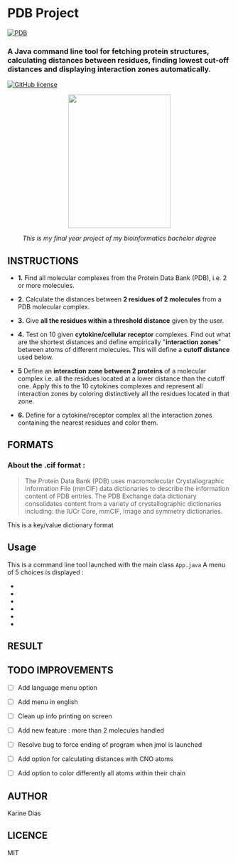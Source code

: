 # PDB Project 

[![PDB](https://cdn.rcsb.org/rcsb-pdb/v2/common/images/rcsb_logo.png)](https://www.rcsb.org/)

### A Java command line tool for fetching protein structures, calculating distances between residues, finding lowest cut-off distances and displaying interaction zones automatically.

[![GitHub license](https://img.shields.io/github/license/Naereen/StrapDown.js.svg)](https://github.com/Naereen/StrapDown.js/blob/master/LICENSE)
<p align="center">
  <img src="https://cdn.rcsb.org/pdb101/motm/images/mom128_3bes.jpg" width="230" height="300"/>
</p>
<p align ="center"><i>This is my final year project of my bioinformatics bachelor degree</i></p>



## INSTRUCTIONS

- **1.** Find all molecular complexes from the Protein Data Bank (PDB), i.e. 2 or more molecules.

- **2.** Calculate the distances between **2 residues of 2 molecules** from a PDB molecular complex.

- **3.** Give **all the residues within a threshold distance** given by the user.

- **4.** Test on 10 given **cytokine/cellular receptor** complexes. Find out what are the shortest distances and define empirically "**interaction zones**" between atoms of different molecules. 
This will define a **cutoff distance** used below.

- **5** Define an **interaction zone between 2 proteins** of a molecular complex i.e. all the residues located at a lower distance than the cutoff one. Apply this to the 10 cytokines complexes and represent all interaction zones by coloring distinctively all the
residues located in that zone.  

- **6.** Define for a cytokine/receptor complex all the interaction zones containing the nearest residues and color them.


## FORMATS

### About the .cif format :
> The Protein Data Bank (PDB) uses macromolecular Crystallographic Information File (mmCIF) data dictionaries to describe the information content of PDB entries. The PDB Exchange data dictionary consolidates content from a variety of crystallographic dictionaries including: the IUCr Core, mmCIF, Image and symmetry dictionaries.

This is a key/value dictionary format

## Usage

This is a command line tool launched with the main class  `App.java`
A menu of 5 choices is displayed :

- 
-
-
-
-
-
## RESULT


## TODO IMPROVEMENTS

- [ ] Add language menu option
- [ ] Add menu in english
- [ ] Clean up info printing on screen
- [ ] Add new feature : more than 2 molecules handled
- [ ] Resolve bug to force ending of program when jmol is launched
- [ ] Add option for calculating distances with CNO atoms
- [ ] Add option to color differently all atoms within their chain


## AUTHOR
Karine Dias

## LICENCE
MIT

